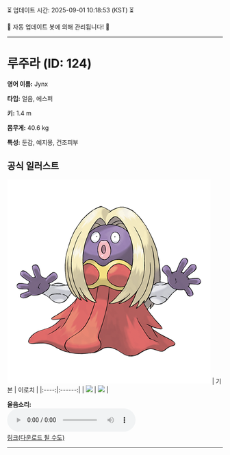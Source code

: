 
⏳ 업데이트 시간: 2025-09-01 10:18:53 (KST) ⏳

🤖 자동 업데이트 봇에 의해 관리됩니다! 🤖

---

# 루주라 (ID: 124)
**영어 이름:** Jynx

**타입:** 얼음, 에스퍼

**키:** 1.4 m

**몸무게:** 40.6 kg

**특성:** 둔감, 예지몽, 건조피부

## 공식 일러스트
![](https://raw.githubusercontent.com/PokeAPI/sprites/master/sprites/pokemon/other/official-artwork/124.png)
| 기본 | 이로치 |
|:----:|:------:|
| <img src="http://play.pokemonshowdown.com/sprites/ani/jynx.gif" width="200"> | <img src="http://play.pokemonshowdown.com/sprites/ani-shiny/jynx.gif" width="200"> |

**울음소리:**<br><audio controls src="https://raw.githubusercontent.com/PokeAPI/cries/main/cries/pokemon/latest/124.ogg"></audio><br> [링크(다운로드 될 수도)](https://raw.githubusercontent.com/PokeAPI/cries/main/cries/pokemon/latest/124.ogg)


---
